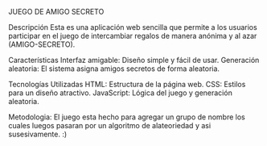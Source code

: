 JUEGO DE AMIGO SECRETO

Descripción
Esta es una aplicación web sencilla que permite a los usuarios participar en el juego de intercambiar regalos de manera anónima y al azar (AMIGO-SECRETO). 

Características
Interfaz amigable: Diseño simple y fácil de usar.
Generación aleatoria: El sistema asigna amigos secretos de forma aleatoria.

Tecnologías Utilizadas
HTML: Estructura de la página web.
CSS: Estilos para un diseño atractivo.
JavaScript: Lógica del juego y generación aleatoria.

Metodologia: El juego esta hecho para agregar un grupo de nombre los cuales luegos pasaran por un algoritmo de alateoriedad y asi susesivamente.
:)
